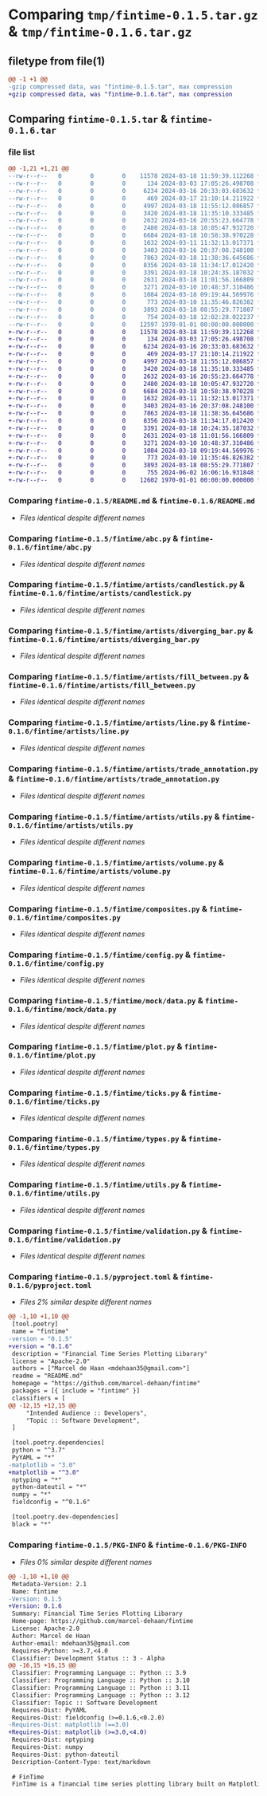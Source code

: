# Comparing `tmp/fintime-0.1.5.tar.gz` & `tmp/fintime-0.1.6.tar.gz`

## filetype from file(1)

```diff
@@ -1 +1 @@
-gzip compressed data, was "fintime-0.1.5.tar", max compression
+gzip compressed data, was "fintime-0.1.6.tar", max compression
```

## Comparing `fintime-0.1.5.tar` & `fintime-0.1.6.tar`

### file list

```diff
@@ -1,21 +1,21 @@
--rw-r--r--   0        0        0    11578 2024-03-18 11:59:39.112268 fintime-0.1.5/README.md
--rw-r--r--   0        0        0      134 2024-03-03 17:05:26.498708 fintime-0.1.5/fintime/__init__.py
--rw-r--r--   0        0        0     6234 2024-03-16 20:33:03.683632 fintime-0.1.5/fintime/abc.py
--rw-r--r--   0        0        0      469 2024-03-17 21:10:14.211922 fintime-0.1.5/fintime/artists/__init__.py
--rw-r--r--   0        0        0     4997 2024-03-18 11:55:12.086857 fintime-0.1.5/fintime/artists/candlestick.py
--rw-r--r--   0        0        0     3420 2024-03-18 11:35:10.333485 fintime-0.1.5/fintime/artists/diverging_bar.py
--rw-r--r--   0        0        0     2632 2024-03-16 20:55:23.664778 fintime-0.1.5/fintime/artists/fill_between.py
--rw-r--r--   0        0        0     2480 2024-03-18 10:05:47.932720 fintime-0.1.5/fintime/artists/line.py
--rw-r--r--   0        0        0     6684 2024-03-18 10:58:38.970228 fintime-0.1.5/fintime/artists/trade_annotation.py
--rw-r--r--   0        0        0     1632 2024-03-11 11:32:13.017371 fintime-0.1.5/fintime/artists/utils.py
--rw-r--r--   0        0        0     3403 2024-03-16 20:37:08.248100 fintime-0.1.5/fintime/artists/volume.py
--rw-r--r--   0        0        0     7863 2024-03-18 11:38:36.645686 fintime-0.1.5/fintime/composites.py
--rw-r--r--   0        0        0     8356 2024-03-18 11:34:17.012420 fintime-0.1.5/fintime/config.py
--rw-r--r--   0        0        0     3391 2024-03-18 10:24:35.187032 fintime-0.1.5/fintime/mock/data.py
--rw-r--r--   0        0        0     2631 2024-03-18 11:01:56.166809 fintime-0.1.5/fintime/plot.py
--rw-r--r--   0        0        0     3271 2024-03-10 10:48:37.310486 fintime-0.1.5/fintime/ticks.py
--rw-r--r--   0        0        0     1084 2024-03-18 09:19:44.569976 fintime-0.1.5/fintime/types.py
--rw-r--r--   0        0        0      773 2024-03-10 11:35:46.826382 fintime-0.1.5/fintime/utils.py
--rw-r--r--   0        0        0     3893 2024-03-18 08:55:29.771807 fintime-0.1.5/fintime/validation.py
--rw-r--r--   0        0        0      754 2024-03-18 12:02:28.022237 fintime-0.1.5/pyproject.toml
--rw-r--r--   0        0        0    12597 1970-01-01 00:00:00.000000 fintime-0.1.5/PKG-INFO
+-rw-r--r--   0        0        0    11578 2024-03-18 11:59:39.112268 fintime-0.1.6/README.md
+-rw-r--r--   0        0        0      134 2024-03-03 17:05:26.498708 fintime-0.1.6/fintime/__init__.py
+-rw-r--r--   0        0        0     6234 2024-03-16 20:33:03.683632 fintime-0.1.6/fintime/abc.py
+-rw-r--r--   0        0        0      469 2024-03-17 21:10:14.211922 fintime-0.1.6/fintime/artists/__init__.py
+-rw-r--r--   0        0        0     4997 2024-03-18 11:55:12.086857 fintime-0.1.6/fintime/artists/candlestick.py
+-rw-r--r--   0        0        0     3420 2024-03-18 11:35:10.333485 fintime-0.1.6/fintime/artists/diverging_bar.py
+-rw-r--r--   0        0        0     2632 2024-03-16 20:55:23.664778 fintime-0.1.6/fintime/artists/fill_between.py
+-rw-r--r--   0        0        0     2480 2024-03-18 10:05:47.932720 fintime-0.1.6/fintime/artists/line.py
+-rw-r--r--   0        0        0     6684 2024-03-18 10:58:38.970228 fintime-0.1.6/fintime/artists/trade_annotation.py
+-rw-r--r--   0        0        0     1632 2024-03-11 11:32:13.017371 fintime-0.1.6/fintime/artists/utils.py
+-rw-r--r--   0        0        0     3403 2024-03-16 20:37:08.248100 fintime-0.1.6/fintime/artists/volume.py
+-rw-r--r--   0        0        0     7863 2024-03-18 11:38:36.645686 fintime-0.1.6/fintime/composites.py
+-rw-r--r--   0        0        0     8356 2024-03-18 11:34:17.012420 fintime-0.1.6/fintime/config.py
+-rw-r--r--   0        0        0     3391 2024-03-18 10:24:35.187032 fintime-0.1.6/fintime/mock/data.py
+-rw-r--r--   0        0        0     2631 2024-03-18 11:01:56.166809 fintime-0.1.6/fintime/plot.py
+-rw-r--r--   0        0        0     3271 2024-03-10 10:48:37.310486 fintime-0.1.6/fintime/ticks.py
+-rw-r--r--   0        0        0     1084 2024-03-18 09:19:44.569976 fintime-0.1.6/fintime/types.py
+-rw-r--r--   0        0        0      773 2024-03-10 11:35:46.826382 fintime-0.1.6/fintime/utils.py
+-rw-r--r--   0        0        0     3893 2024-03-18 08:55:29.771807 fintime-0.1.6/fintime/validation.py
+-rw-r--r--   0        0        0      755 2024-06-02 16:06:16.931848 fintime-0.1.6/pyproject.toml
+-rw-r--r--   0        0        0    12602 1970-01-01 00:00:00.000000 fintime-0.1.6/PKG-INFO
```

### Comparing `fintime-0.1.5/README.md` & `fintime-0.1.6/README.md`

 * *Files identical despite different names*

### Comparing `fintime-0.1.5/fintime/abc.py` & `fintime-0.1.6/fintime/abc.py`

 * *Files identical despite different names*

### Comparing `fintime-0.1.5/fintime/artists/candlestick.py` & `fintime-0.1.6/fintime/artists/candlestick.py`

 * *Files identical despite different names*

### Comparing `fintime-0.1.5/fintime/artists/diverging_bar.py` & `fintime-0.1.6/fintime/artists/diverging_bar.py`

 * *Files identical despite different names*

### Comparing `fintime-0.1.5/fintime/artists/fill_between.py` & `fintime-0.1.6/fintime/artists/fill_between.py`

 * *Files identical despite different names*

### Comparing `fintime-0.1.5/fintime/artists/line.py` & `fintime-0.1.6/fintime/artists/line.py`

 * *Files identical despite different names*

### Comparing `fintime-0.1.5/fintime/artists/trade_annotation.py` & `fintime-0.1.6/fintime/artists/trade_annotation.py`

 * *Files identical despite different names*

### Comparing `fintime-0.1.5/fintime/artists/utils.py` & `fintime-0.1.6/fintime/artists/utils.py`

 * *Files identical despite different names*

### Comparing `fintime-0.1.5/fintime/artists/volume.py` & `fintime-0.1.6/fintime/artists/volume.py`

 * *Files identical despite different names*

### Comparing `fintime-0.1.5/fintime/composites.py` & `fintime-0.1.6/fintime/composites.py`

 * *Files identical despite different names*

### Comparing `fintime-0.1.5/fintime/config.py` & `fintime-0.1.6/fintime/config.py`

 * *Files identical despite different names*

### Comparing `fintime-0.1.5/fintime/mock/data.py` & `fintime-0.1.6/fintime/mock/data.py`

 * *Files identical despite different names*

### Comparing `fintime-0.1.5/fintime/plot.py` & `fintime-0.1.6/fintime/plot.py`

 * *Files identical despite different names*

### Comparing `fintime-0.1.5/fintime/ticks.py` & `fintime-0.1.6/fintime/ticks.py`

 * *Files identical despite different names*

### Comparing `fintime-0.1.5/fintime/types.py` & `fintime-0.1.6/fintime/types.py`

 * *Files identical despite different names*

### Comparing `fintime-0.1.5/fintime/utils.py` & `fintime-0.1.6/fintime/utils.py`

 * *Files identical despite different names*

### Comparing `fintime-0.1.5/fintime/validation.py` & `fintime-0.1.6/fintime/validation.py`

 * *Files identical despite different names*

### Comparing `fintime-0.1.5/pyproject.toml` & `fintime-0.1.6/pyproject.toml`

 * *Files 2% similar despite different names*

```diff
@@ -1,10 +1,10 @@
 [tool.poetry]
 name = "fintime"
-version = "0.1.5"
+version = "0.1.6"
 description = "Financial Time Series Plotting Libarary"
 license = "Apache-2.0"
 authors = ["Marcel de Haan <mdehaan35@gmail.com>"]
 readme = "README.md"
 homepage = "https://github.com/marcel-dehaan/fintime"
 packages = [{ include = "fintime" }]
 classifiers = [
@@ -12,15 +12,15 @@
     "Intended Audience :: Developers",
     "Topic :: Software Development",
 ]
 
 [tool.poetry.dependencies]
 python = "^3.7"
 PyYAML = "*"
-matplotlib = "3.0"
+matplotlib = "^3.0"
 nptyping = "*"
 python-dateutil = "*"
 numpy = "*"
 fieldconfig = "^0.1.6"
 
 [tool.poetry.dev-dependencies]
 black = "*"
```

### Comparing `fintime-0.1.5/PKG-INFO` & `fintime-0.1.6/PKG-INFO`

 * *Files 0% similar despite different names*

```diff
@@ -1,10 +1,10 @@
 Metadata-Version: 2.1
 Name: fintime
-Version: 0.1.5
+Version: 0.1.6
 Summary: Financial Time Series Plotting Libarary
 Home-page: https://github.com/marcel-dehaan/fintime
 License: Apache-2.0
 Author: Marcel de Haan
 Author-email: mdehaan35@gmail.com
 Requires-Python: >=3.7,<4.0
 Classifier: Development Status :: 3 - Alpha
@@ -16,15 +16,15 @@
 Classifier: Programming Language :: Python :: 3.9
 Classifier: Programming Language :: Python :: 3.10
 Classifier: Programming Language :: Python :: 3.11
 Classifier: Programming Language :: Python :: 3.12
 Classifier: Topic :: Software Development
 Requires-Dist: PyYAML
 Requires-Dist: fieldconfig (>=0.1.6,<0.2.0)
-Requires-Dist: matplotlib (==3.0)
+Requires-Dist: matplotlib (>=3.0,<4.0)
 Requires-Dist: nptyping
 Requires-Dist: numpy
 Requires-Dist: python-dateutil
 Description-Content-Type: text/markdown
 
 # FinTime
 FinTime is a financial time series plotting library built on Matplotlib.
```

